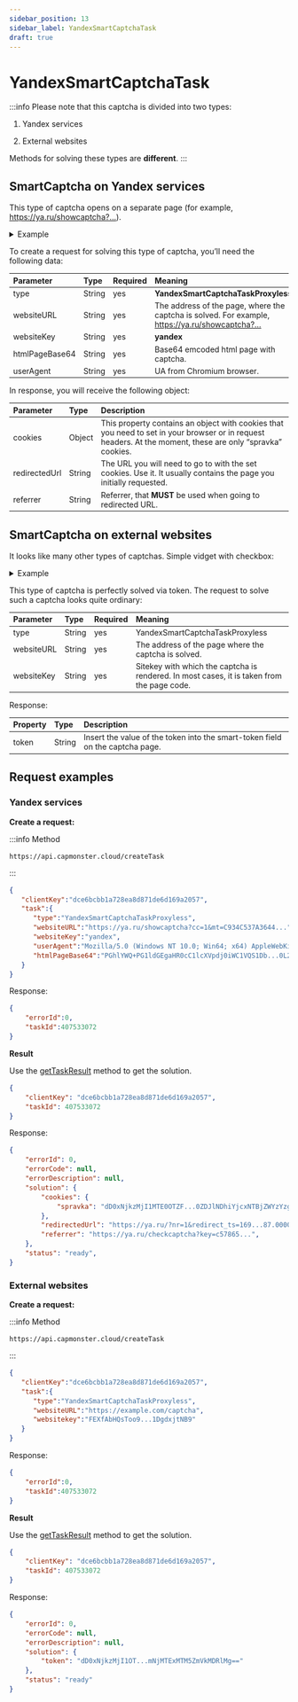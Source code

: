 ```yaml
---
sidebar_position: 13
sidebar_label: YandexSmartCaptchaTask
draft: true
---
```


# YandexSmartCaptchaTask

:::info
Please note that this captcha is divided into two types: 

1. Yandex services

2. External websites

Methods for solving these types are **different**.
:::

## SmartCaptcha on Yandex services

This type of captcha opens on a separate page (for example, https://ya.ru/showcaptcha?…).

<details>
    <summary>Example</summary>

![](appearance.png)
</details>

To create a request for solving this type of captcha, you’ll need the following data:

|**Parameter**|**Type**|**Required**|**Meaning**|
| :- | :- | :- | :- | 
|type|String|yes|**YandexSmartCaptchaTaskProxyless**|
|websiteURL|String|yes|The address of the page, where the captcha is solved. For example, https://ya.ru/showcaptcha?…|
|websiteKey|String|yes|**yandex**|
|htmlPageBase64|String|yes|Base64 emcoded html page with captcha.|
|userAgent|String|yes|UA from Chromium browser.|

In response, you will receive the following object:

|**Parameter**|**Type**|**Description**|
| :- | :- | :- | 
|cookies|Object|This property contains an object with cookies that you need to set in your browser or in request headers. At the moment, these are only “spravka” cookies.|
|redirectedUrl|String|The URL you will need to go to with the set cookies. Use it. It usually contains the page you initially requested.|
|referrer|String|Referrer, that **MUST** be used when going to redirected URL.|

## SmartCaptcha on external websites

It looks like many other types of captchas. Simple vidget with checkbox:

<details>
    <summary>Example</summary>

![](appearance-ext-web.png)
</details>

This type of captcha is perfectly solved via token. The request to solve such a captcha looks quite ordinary:

|**Parameter**|**Type**|**Required**|**Meaning**|
| :- | :- | :- | :- |
|type|String|yes|YandexSmartCaptchaTaskProxyless|
|websiteURL|String|yes|The address of the page where the captcha is solved.|
|websiteKey|String|yes|Sitekey with which the captcha is rendered. In most cases, it is taken from the page code.|

Response:

|**Property**|**Type**|**Description**|
| :- | :- | :- |
|token|String|Insert the value of the token into the smart-token field on the captcha page.|

## Request examples

### Yandex services

**Create a request:**

:::info Method
```http
https://api.capmonster.cloud/createTask
```
:::

```json
{
   "clientKey":"dce6bcbb1a728ea8d871de6d169a2057",
   "task":{
      "type":"YandexSmartCaptchaTaskProxyless",
      "websiteURL":"https://ya.ru/showcaptcha?cc=1&mt=C934C537A3644...",
      "websiteKey":"yandex",
      "userAgent":"Mozilla/5.0 (Windows NT 10.0; Win64; x64) AppleWebKit/537.36 (KHTML, like Gecko) Chrome/115.0.0.0 Safari/537.36",
      "htmlPageBase64":"PGhlYWQ+PG1ldGEgaHR0cC1lcXVpdj0iWC1VQS1Db...0L2phdmFzY3JpcHQiPjwvc2NyaXB0PjwvYm9keT4="
   }
}
```

Response:

```json
{
    "errorId":0,
    "taskId":407533072
}
```

**Result**

Use the [getTaskResult](../api/methods/get-task-result.md) method to get the solution.

```json
{
	"clientKey": "dce6bcbb1a728ea8d871de6d169a2057",
	"taskId": 407533072
}
```

Response:

```json
{
	"errorId": 0,
	"errorCode": null,
	"errorDescription": null,
	"solution": {
		"cookies": {
			"spravka": "dD0xNjkzMjI1MTE0OTZF...0ZDJlNDhiYjcxNTBjZWYzYzg2ODdhOQ=="
		},
		"redirectedUrl": "https://ya.ru/?nr=1&redirect_ts=169...87.00000",
		"referrer": "https://ya.ru/checkcaptcha?key=c57865...",
	},
	"status": "ready",
}
```

### External websites

**Create a request:**

:::info Method
```http
https://api.capmonster.cloud/createTask
```
:::

```json
{
   "clientKey":"dce6bcbb1a728ea8d871de6d169a2057",
   "task":{
      "type":"YandexSmartCaptchaTaskProxyless",
      "websiteURL":"https://example.com/captcha",
      "websitekey":"FEXfAbHQsToo9...1DgdxjtNB9"
   }
}
```

Response:

```json
{
    "errorId":0,
    "taskId":407533072
}
```

**Result**

Use the [getTaskResult](../api/methods/get-task-result.md) method to get the solution.

```json
{
	"clientKey": "dce6bcbb1a728ea8d871de6d169a2057",
	"taskId": 407533072
}
```

Response:

```json
{
	"errorId": 0,
	"errorCode": null,
	"errorDescription": null,
	"solution": {
		"token": "dD0xNjkzMjI1OT...mNjMTExMTM5ZmVkMDRlMg=="
	},
	"status": "ready"
}
```